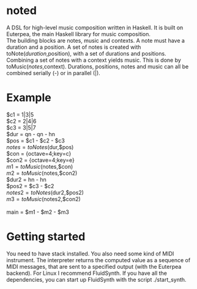 # noted
A DSL for high-level music composition written in Haskell. It is built on Euterpea, the main Haskell library for music composition.<br>
The building blocks are notes, music and contexts. A note must have a duration and a position. A set of notes is created with toNote($duration,$position), with a set of durations and positions.<br> Combining a set of notes with a context yields music. This is done by toMusic($notes,$context). Durations, positions, notes and music can all be combined serially (-) or in parallel (|). 

# Example
$c1 = 1|3|5 <br>
$c2 = 2|4|6<br>
$c3 = 3|5|7<br>
$dur = qn  - qn   - hn<br>
$pos = $c1 - $c2  - $c3<br>
$notes = toNotes($dur,$pos)<br>
$con = {octave=4;key=c}<br>
$con2 = {octave=4;key=e}<br>
$m1 = toMusic($notes,$con)<br>
$m2 = toMusic($notes,$con2)<br>
$dur2 = hn  - hn<br>
$pos2 = $c3 - $c2<br>
$notes2 = toNotes($dur2,$pos2)<br>
$m3 = toMusic($notes2,$con2)<br>
<br>
main = $m1 - $m2 - $m3<br>


# Getting started
You need to have stack installed. You also need some kind of MIDI instrument. The interpreter returns the computed value as a sequence of MIDI messages, that are sent to a specified output (with the Euterpea backend). For Linux I recommend FluidSynth. If you have all the dependencies, you can start up FluidSynth with the script ./start_synth.
